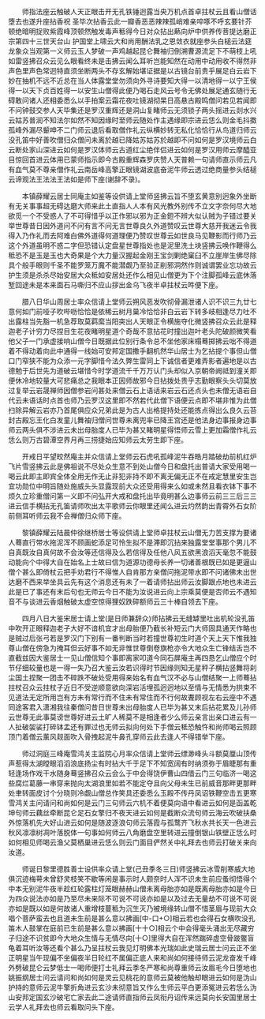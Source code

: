 <!-- { "loadSidebar": true } -->
　　师指法座云触破人天正眼击开无孔铁锤迥露当央万机点首卓拄杖云且看山僧话堕去也遂升座拈香祝
圣毕次拈香云此一瓣香恶恶辣辣孤峭难亲啐啄不呼玄要针芥顿绝暗明捉败紫霞峰顶顿然触发毒声秪得今日对众拈出爇向炉中供养传菩提达磨正宗第四十三世天台山
护国堂上啸云大和尚用酬法乳之恩敛衣就座参头白槌云法筵龙象众当观第一义师云玉人梦破一声鸡越起昆仑舞袖归倒溯曹源流足下不萌枝上吼如雷竖拂召众云见么眼看终未是击拂云闻么耳听岂能知然在动用中动用收不得然非声色里声色常迥特直须坐断两头不存玄解始堪证据是以古镜台前贵乎展足白云岩下妙在抽机不远不近总在当人体露堂堂勿须向外寻诗要知大得一以清地得一以宁王侯得一以天下贞百姓得一以安生山僧得此便乃喝石走风云号令无佛处展足通玄随行无碍敢问诸人还相委悉么以手拍案云霜花夜吐镜湖彻杲日高悬古殿鸣僧问若见若闻即不问钟鼓交参人天毕集还是罗汉重辉还是洞山复睹师云无须锁子两头摇进云剡水兴云姑苏普润不知法尔如然不知因缘时至师云随处作主遇缘即宗进云恁么则金毛抖擞孤峰外漏尽颦呻不二门师云退后看取僧作礼云纵横妙转无私化恰恰行从鸟道归师云没孔笛中好善吹僧归众僧问未离於越已降姑苏姑苏於越即不问如何是罗汉境师云白云断处家山深进云如何是罗汉体师云古道红尘绝伴侣进云如何是罗汉用师云摩醯亚目惊回首进云体用已蒙师指示即今古殿重辉森罗庆赞人天普赖一句请师直示师云凡有血气莫不尊亲僧作礼云南岳峰高擎正眼镜湖波底奋泥牛师云透过绝商量参头结槌云谛观法王法法王法如是师下座(谢辞不录)。

　　本镇薛耀云居士同庵主如鉴等设供请上堂师竖拂云旨不堕玄黄意别迥象外坐断有无关事事超无碍达磨大师来此土直指人人本有风光教外别传不立文字奈何尽大地欲觅一个不受惑人了不可得惜乎以正作邪以邪为正金鋀不辨大似认贼为子错过要关举世尊昔日因外道问不问有言不问无言世尊良久外道赞叹云世尊大慈开我迷云令我得入乃作礼而去阿难白佛外道得何道理便乃赞叹世尊云如世良马见鞭影而行师乃云这个外道虽明不惑二字但恐错认定盘星世尊指处也是泥里洗土块竖拂云唤作鞭得么秪恐不是玉是玉也大奇果是个大力量汉握起金刚王宝剑剿绝窠臼不立崖岸生佛尽除具个般手眼则千圣不能罗笼万魔不能潜觑乃至验正削邪洞然作则诚谓罢业忘功故云护生须是杀杀尽始安居大众秪如安居处还作么相见山僧更为下个注脚孤峰云底休落堑回途未是本来面石马嘶归不应山拶出金乌飞夜半卓拄杖云吽便下座。

　　腊八日华山周居士率众信请上堂师云朔风恶发吹彻骨漏泄诸人识不识三九廿七意何如门前哑子吹哔呖恰恰是依稀云树月巢冷恰恰非白云岩下转多岐相逢尽力吐不出露柱当先豁一机急荐取莫羁縻当阳突出人天眼正令横施夺化微竖拂召众云此是释迦老子计穷力尽捏目生花夜睹明星道个奇哉不意拈花时撞出迦叶老头陀破颜微笑看他父子一门承虚接响山僧今日既据此位别行条令总不坐他家床榻蓦掷拂云咄不得道着不得动着向此中通得一线始可安邦定国撒手翻机然华山居士为乞拈提个事但山僧口门窄狭不能为众添一元字脚惜今法久弊生雷同上下诚信者更难弄影者遍地是以古德勉于后世先为道破云堪惜今时学道流千千万万认门头却似入京朝帝阙祗到潼关即便休冷地较量大可悲痛总之我眼本正因师故邪今日拈拨处贵乎志勤眼察头头切莫放过复举云岩晟禅师因僧参岩问甚处来僧云石上语话来岩云石还点头也未僧无语岩自代云未语话时点首也师乃云罗汉这里即不然若代此僧下语便云点即不堪非惟为此僧扫除异解云岩亦乃首尾俱应众兄弟此是为古人出格提持处还能拣点得出么良久云苔封古殿忘王化白发童儿舞袖归僧问世尊未离兜率已降王宫还是他法身边事报身边事师云两头俱不涉进云未出母胎度人已毕为甚又睹明星得悟师云雪上更加霜僧作礼云恁么则万古碧潭空界月再三捞捷始应知师云太劳生即下座。

　　开戒日平望皎然庵主并众信请上堂师云石虎吼孤峰泥牛吞皓月踏破劫前机红炉飞片雪竖拂云此是佛祖说不尽处众生意不到处山僧今日和盘托出普请大家受用喝一喝云此即主即宾全体全用无作无止非犯非持不即不离无偏无正不在戒定慧里安生岂宜功勋位中明旨随处施威头头显露现前大众还受用得来么如或未然且看衣钵下事不烦久立珍重僧问第一义即不问弘开大戒和盘托出毕竟明甚么边事师云前三三后三三进云信手横拈无孔笛请师吹出太平歌师云你眼里还闻么进云灼然韵出青霄外石女阶前侧耳听师云我不会禅僧归众师下座。

　　黎镇薛耀云陆晨仲徐继桥居士等设供请上堂师卓拄杖云山僧无力苦支撑为要诸人蓦直行带水拖泥浑不顾画蛇添足可怜生拟不是滞即沉拈来独露堂堂事那个男儿不自真既汝自真何故不会汝等还信得及么若信得及任他八风五欲黑浪滔天毫忽不能鼓动能向个中得大自在始名上士故曰信为道源功德母长养一切诸善根既已如是更逼山僧个甚么即倚杖云把手劝君行不得惟人自肯那方亲僧问拖泥带水即不问诸佛未出世达磨不西来举坐具云先有这个消息还有未了一着请师拈出师云汝脚跟点地也未进云此是已了事还有末后句也无师云今日不能为汝说进云向上宗乘莫便是否师云不遇知音不与谈进云香烟触破太虚空惊得狸奴跌碎额师云三十棒自领去下座。

　　四月八日大鉴宋居士请上堂(是日师兼辞众)师拈拂云无缝罅里吐出机轮没孔笛中吹开正眼释迦老子大好不谙机宜才出母胎便乃截长补短云门大师固具通天作略也是贼过后张弓若是罗汉门下别有一番判断当时若撞世尊初生时道个天上天下惟我独尊山僧在傍急为掩耳但云好事不如无非惟世尊倒卷旗枪亦令大地众生亡锋结舌岂不直截兹因大鉴居士一见山僧信知个事即离家叩道今同石屏庵主再四恳乞山僧应个时节仔细较量也是一得一失乃召大鉴云汝若识得时节因缘则知无星秤子横拈竖舞将刹尘国土捏聚一团击不碎跌不破处受用得来始名有血气汉不必与山僧结聚一上师蓦拈拄杖召众云拄杖子近日不受逆顺意欲向深岩活埋孤迥迥地以至情与无情悉为拱束不见道法无定所用岂有方未有常行而不住未有常住而不行何故聻顾视左右云座中不遇同途客君入潇湘我往秦僧问昔日世尊未出母胎度人已毕为甚又末后拈花累及儿孙师云世尊无此事莫谤世尊好进云土旷人稀莫不是相逢者少么师云亲言出亲口进云有一人扯破袈裟打碎钵盂还有罪过也无师云拟向何处下手僧云秪恐触忤和尚师喝云照顾顶门着僧云薰风觌面吹入骨拽起泥牛鼻孔穿师云此去逢人不得错举下座。

　　师过洞庭三峰庵雪鸿关主监院心月率众信请上堂师云缥渺峰头斗额莫厘山顶传声惹得太湖瞠眼滔滔浪底扬尘有时拈大千于足下不知宽阔有时纳须弥于眉睫那有重轻逢场作戏干水随身蓦竖拂召众云会么于中会得饶伊曹山四借云门三句临济一喝这些腐烂葛藤一串穿来抛向太湖浪里如若不能定夺且向父母未生已前威音那畔更那畔处聿转面皮讨个分晓则冷觑山僧总作笑具还委悉么玉殿不传丹凤诏铁鞭空击五更寒雪鸿关主问请问和尚如何是云门三句师云六机不着便莫向语中看进云如何是函盖乾坤句师云藕丝牵断昆仑足石女擎归不夜天进云如何是截断众流句师云海云吹破扶桑外惊落机先大好山进云如何是随波逐浪句师云落霞与孤鹜齐飞秋水共长天一色进云秋风凛凛树凋叶落脱体一句事如何师云八角磨盘空里转进云撞倒银山铁壁正恁么时如何相见师喝云渔父莫栖巢进云恁么则云门面目俨然关中礼拜去也师云打破关来向汝道。

　　师诞日黎里德胜善士设供率众请上堂(己丑季冬三日)师竖拂云冰雪削寒威大地俱沉迹梅萼未曾舒灵枝笑不歇等闲是事示时人颇奈时人浑不识未生前应蚤彻悟得个中本无别泥牛夜半趁红轮露柱灯笼眼赫赫山僧未离母胎亦如是既离母胎亦如是今日为四众说法亦如是乃至尽未来际不可说不可说亦如是以及过去无量劫不可说不可说亦如是既以如是何故诸人重增枝蔓秪为沉生灭乃被境缘转山僧不惜茎眉与现前大众唱个菩萨蛮去也且道未生前是甚么意以拂画[中-口+○]相云若也会得石女横吹没孔笛木人鼓掌在庭前已生前是甚么意以拂画[十十○]相云个中会得毫头涌出无尽藏穷子归途不识贫即今大地众生情与无情尽向[十○]里得大自在浑然踹碎虚空骨跛鳖盲龟着耳听汝等还看个甚么乃呈拄杖云我见灯明佛本光瑞如此史瑞云居士问云正不坐正明星当午现偏不坐偏夜半日轮红不属偏正底人来和尚如何接待师云泥龙奋发千峰外劈破昆仑云梦低士一喝师便打士礼拜云季冬严寒和尚尊重师云汝眉毛今日堕地也姚振纲居士问云请问和尚如何是灵云见桃花的意师云莫被他触却眼进云如何是沩山护持的意师云泥牛擎折角进云玄沙未彻意旨又作么生师云平白更添冤进云若恁么沩山安邦定国玄沙破宅亡家去此二途请师直指师云凤衔丹诏传来远莫向长安国里居士云学人礼拜去也师云看取问头下座。

